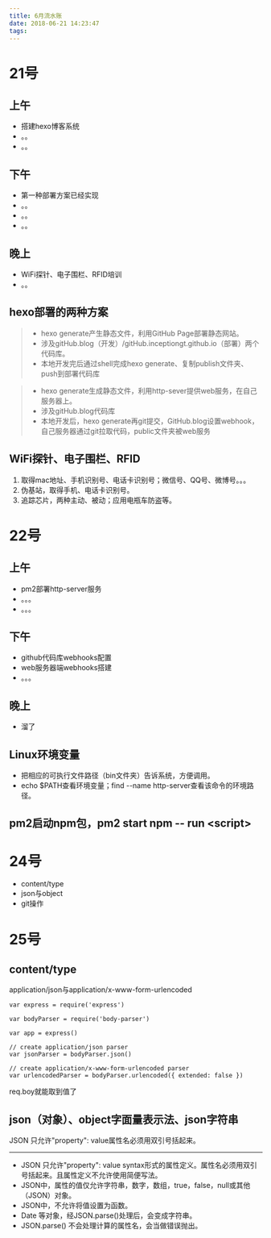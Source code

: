```yaml
---
title: 6月流水账
date: 2018-06-21 14:23:47
tags:
---
```

# 21号

## 上午

+ 搭建hexo博客系统
+ 。。
+ 。。

## 下午

+ 第一种部署方案已经实现
+ 。。
+ 。。
+ 。。

## 晚上

+ WiFi探针、电子围栏、RFID培训
+ 。。

## hexo部署的两种方案

> + hexo generate产生静态文件，利用GitHub Page部署静态网站。
> + 涉及gitHub.blog（开发）/gitHub.inceptiongt.github.io（部署）两个代码库。
> + 本地开发完后通过shell完成hexo generate、复制publish文件夹、push到部署代码库

> + hexo generate生成静态文件，利用http-sever提供web服务，在自己服务器上。
> + 涉及gitHub.blog代码库
> + 本地开发后，hexo generate再git提交，GitHub.blog设置webhook，自己服务器通过git拉取代码，public文件夹被web服务

## WiFi探针、电子围栏、RFID

1. 取得mac地址、手机识别号、电话卡识别号；微信号、QQ号、微博号。。。
2. 伪基站，取得手机、电话卡识别号。
3. 追踪芯片，两种主动、被动；应用电瓶车防盗等。



# 22号

## 上午
+ pm2部署http-server服务
+ 。。。
+ 。。。

## 下午
+ github代码库webhooks配置
+ web服务器端webhooks搭建
+ 。。。

## 晚上
+ 溜了

## Linux环境变量
+ 把相应的可执行文件路径（bin文件夹）告诉系统，方便调用。
+ echo $PATH查看环境变量；find --name http-server查看该命令的环境路径。

## pm2启动npm包，pm2 start npm -- run \<script\>   

# 24号

+ content/type
+ json与object
+ git操作

# 25号

## content/type
application/json与application/x-www-form-urlencoded

    var express = require('express')

    var bodyParser = require('body-parser')

    var app = express()

    // create application/json parser
    var jsonParser = bodyParser.json()

    // create application/x-www-form-urlencoded parser
    var urlencodedParser = bodyParser.urlencoded({ extended: false })

req.boy就能取到值了

## json（对象）、object字面量表示法、json字符串
JSON 只允许"property": value属性名必须用双引号括起来。
***

* JSON 只允许"property": value syntax形式的属性定义。属性名必须用双引号括起来。且属性定义不允许使用简便写法。
* JSON中，属性的值仅允许字符串，数字，数组，true，false，null或其他（JSON）对象。 
* JSON中，不允许将值设置为函数。
* Date 等对象，经JSON.parse()处理后，会变成字符串。
* JSON.parse() 不会处理计算的属性名，会当做错误抛出。


